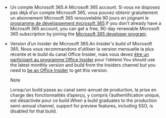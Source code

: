 * <span data-ttu-id="204b6-101">Un compte Microsoft 365.</span><span class="sxs-lookup"><span data-stu-id="204b6-101">A Microsoft 365 account.</span></span> <span data-ttu-id="204b6-102">Si vous ne disposez pas déjà d’un compte Microsoft 365, vous pouvez obtenir gratuitement un abonnement Microsoft 365 renouvelable 90 jours en joignant le [programme de développement microsoft 365](https://developer.microsoft.com/office/dev-program).</span><span class="sxs-lookup"><span data-stu-id="204b6-102">If you don't already have a Microsoft 365 account, you can get a free, 90-day renewable Microsoft 365 subscription by joining the [Microsoft 365 developer program](https://developer.microsoft.com/office/dev-program).</span></span> 

* <span data-ttu-id="204b6-103">Version d’un Insider de Microsoft 365.</span><span class="sxs-lookup"><span data-stu-id="204b6-103">An Insider's build of Microsoft 365.</span></span> <span data-ttu-id="204b6-104">Nous vous recommandons d’utiliser la version mensuelle la plus récente et le build du canal Office Insider, mais vous devez [être un participant au programme Office Insider](https://insider.office.com) pour l’obtenir.</span><span class="sxs-lookup"><span data-stu-id="204b6-104">You should use the latest monthly version and build from the Insiders channel but you need to [be an Office Insider](https://insider.office.com) to get this version.</span></span>

    > [!NOTE]
    > <span data-ttu-id="204b6-105">Lorsqu’un build passe au canal semi-annuel de production, la prise en charge des fonctionnalités d’aperçu, y compris l’authentification unique, est désactivée pour ce build.</span><span class="sxs-lookup"><span data-stu-id="204b6-105">When a build graduates to the production semi-annual channel, support for preview features, including SSO, is disabled for that build.</span></span>
